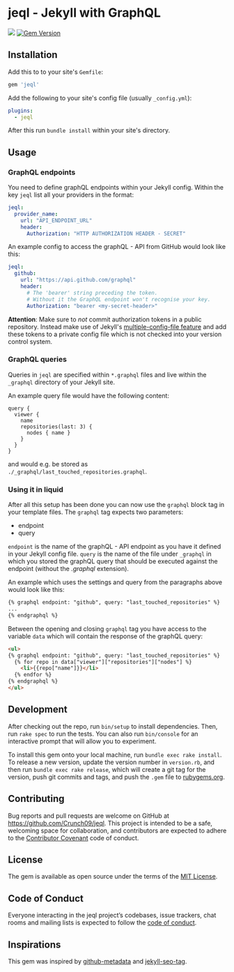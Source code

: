 # jeql - Jekyll with GraphQL

![](https://github.com/Crunch09/jeql/workflows/CI/badge.svg) [![Gem Version](https://badge.fury.io/rb/jeql.svg)](https://badge.fury.io/rb/jeql)

## Installation

Add this to to your site's `Gemfile`:

  ```ruby
  gem 'jeql'
  ```

Add the following to your site's config file (usually `_config.yml`):

  ```yml
  plugins:
    - jeql
  ```
After this run `bundle install` within your site's directory.


## Usage

### GraphQL endpoints

You need to define graphQL endpoints within your Jekyll config. Within the key
`jeql` list all your providers in the format:
```yml
jeql:
  provider_name:
    url: "API_ENDPOINT_URL"
    header:
      Authorization: "HTTP AUTHORIZATION HEADER - SECRET"
```
An example config to access the graphQL - API from GitHub would look like this:
```yml
jeql:
  github:
    url: "https://api.github.com/graphql"
    header:
      # The 'bearer' string preceding the token.
      # Without it the GraphQL endpoint won't recognise your key.
      Authorization: "bearer <my-secret-header>"
```

**Attention**: Make sure to *not* commit authorization tokens in a public repository.
Instead make use of Jekyll's [multiple-config-file feature](https://jekyllrb.com/docs/configuration/options/#build-command-options) and add these tokens to a
private config file which is not checked into your version control system.

### GraphQL queries

Queries in `jeql` are specified within `*.graphql` files and live within the `_graphql` directory
of your Jekyll site.

An example query file would have the following content:

```grapqhl
query {
  viewer {
    name
    repositories(last: 3) {
      nodes { name }
    }
  }
}
```
and would e.g. be stored as `./_graphql/last_touched_repositories.graphql`.

### Using it in liquid

After all this setup has been done you can now use the `graphql` block tag in your
template files.
The `graphql` tag expects two parameters:
- endpoint
- query

`endpoint` is the name of the graphQL - API endpoint as you have it defined in your
Jekyll config file. `query` is the name of the file under `_graphql` in which you stored
the graphQL query that should be executed against the endpoint (without the *.graphql* extension).

An example which uses the settings and query from the paragraphs above would look like this:

```html
{% graphql endpoint: "github", query: "last_touched_repositories" %}
...
{% endgraphql %}
```
Between the opening and closing `graphql` tag you have access to the variable `data`
which will contain the response of the graphQL query:

```html
<ul>
{% graphql endpoint: "github", query: "last_touched_repositories" %}
  {% for repo in data["viewer"]["repositories"]["nodes"] %}
    <li>{{repo["name"]}}</li>
  {% endfor %}
{% endgraphql %}
</ul>
```

## Development

After checking out the repo, run `bin/setup` to install dependencies. Then, run `rake spec` to run the tests. You can also run `bin/console` for an interactive prompt that will allow you to experiment.

To install this gem onto your local machine, run `bundle exec rake install`. To release a new version, update the version number in `version.rb`, and then run `bundle exec rake release`, which will create a git tag for the version, push git commits and tags, and push the `.gem` file to [rubygems.org](https://rubygems.org).


## Contributing

Bug reports and pull requests are welcome on GitHub at https://github.com/Crunch09/jeql. This project is intended to be a safe, welcoming space for collaboration, and contributors are expected to adhere to the [Contributor Covenant](http://contributor-covenant.org) code of conduct.

## License

The gem is available as open source under the terms of the [MIT License](https://opensource.org/licenses/MIT).

## Code of Conduct

Everyone interacting in the jeql project’s codebases, issue trackers, chat rooms and mailing lists is expected to follow the [code of conduct](https://github.com/Crunch09/jeql/blob/master/CODE_OF_CONDUCT.md).

## Inspirations

This gem was inspired by [github-metadata](https://github.com/jekyll/github-metadata) and
[jekyll-seo-tag](https://github.com/jekyll/jekyll-seo-tag).
